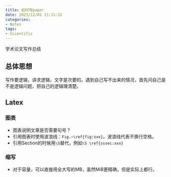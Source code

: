 ```yaml
---
title: 如何写paper
date: 2023/12/01 11:11:12
categories:
- Notes
tags:
- Scientific
---
```


学术论文写作总结

<!-- more -->

## 总体思想

写作要逻辑，讲求逻辑，文字是次要的。遇到自己写不出来的情况，首先问自己是不是逻辑问题，把自己的逻辑理清楚。


## Latex

### 图表

- 图表说明文章是否需要句号？
- 引用图表时使用波浪线：`Fig.~\ref{fig:xxx}`。波浪线代表不换行空格。
- 引用Section的时候用`\S`替代，例如`\S \ref{sssec:xxx}`

### 缩写

- 对于容量，可以直接用全大写的MB，虽然MiB更精确，但是实际上都行。

